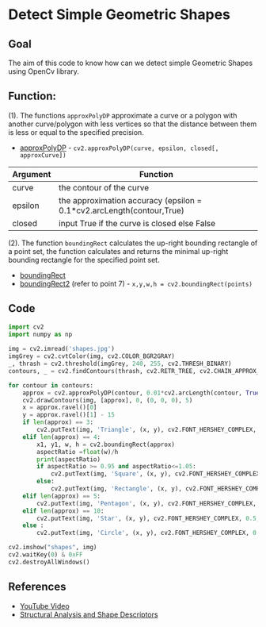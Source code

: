 # Detect Simple Geometric Shapes

## Goal

The aim of this code to know how can we detect simple Geometric Shapes using OpenCv library.

## Function:

(1). The functions ```approxPolyDP``` approximate a curve or a polygon with another curve/polygon with less vertices so that the distance between them is less or equal to the specified precision.

* [approxPolyDP](https://docs.opencv.org/2.4/modules/imgproc/doc/structural_analysis_and_shape_descriptors.html#approxpolydp) - ```cv2.approxPolyDP(curve, epsilon, closed[, approxCurve])```

| Argument	 | Function  |
| ---------	 |-----------|
| curve        	 | the contour of the curve                                               |
| epsilon     	 | the approximation accuracy (epsilon = 0.1\*cv2.arcLength(contour,True) |
| closed         | input True if the curve is closed else False				  |

(2). The function ```boundingRect``` calculates the up-right bounding rectangle of a point set, the function calculates and returns the minimal up-right bounding rectangle for the specified point set.

* [boundingRect](https://docs.opencv.org/2.4/modules/imgproc/doc/structural_analysis_and_shape_descriptors.html#boundingrect)
* [boundingRect2](https://docs.opencv.org/3.1.0/dd/d49/tutorial_py_contour_features.html) (refer to point 7) - 
```x,y,w,h = cv2.boundingRect(points)```

## Code

```python
import cv2                                                                                  
import numpy as np                                                                          
                                                                                            
img = cv2.imread('shapes.jpg')                                                             
imgGrey = cv2.cvtColor(img, cv2.COLOR_BGR2GRAY)                                             
_, thrash = cv2.threshold(imgGrey, 240, 255, cv2.THRESH_BINARY)                             
contours, _ = cv2.findContours(thrash, cv2.RETR_TREE, cv2.CHAIN_APPROX_NONE)                

for contour in contours:                                                                    
    approx = cv2.approxPolyDP(contour, 0.01*cv2.arcLength(contour, True), True)             #this method approximates a polygonal curve with a specific precision
    cv2.drawContours(img, [approx], 0, (0, 0, 0), 5)                                        
    x = approx.ravel()[0]                                                                   #coordinates of the shape to put Text
    y = approx.ravel()[1] - 15                                                              #ravel is a method to get coordinates
    if len(approx) == 3:                                                                    
        cv2.putText(img, 'Triangle', (x, y), cv2.FONT_HERSHEY_COMPLEX, 0.5, (0, 0, 0))      
    elif len(approx) == 4:                                                                  
        x1, y1, w, h = cv2.boundingRect(approx)                                             #using boundingRect method get Width and
        aspectRatio =float(w)/h                                                             #Height and check the aspect ratio
        print(aspectRatio)                                                                  
        if aspectRatio >= 0.95 and aspectRatio<=1.05:                                       #considering noises check for a square or rectangle
            cv2.putText(img, 'Square', (x, y), cv2.FONT_HERSHEY_COMPLEX, 0.5, (0, 0, 0))    
        else:                                                                               
            cv2.putText(img, 'Rectangle', (x, y), cv2.FONT_HERSHEY_COMPLEX, 0.5, (0, 0, 0)) 
    elif len(approx) == 5:                                                                  
        cv2.putText(img, 'Pentagon', (x, y), cv2.FONT_HERSHEY_COMPLEX, 0.5, (0, 0, 0))      
    elif len(approx) == 10:                                                                 
        cv2.putText(img, 'Star', (x, y), cv2.FONT_HERSHEY_COMPLEX, 0.5, (0, 0, 0))          
    else :                                                                                  
        cv2.putText(img, 'Circle', (x, y), cv2.FONT_HERSHEY_COMPLEX, 0.5, (0, 0, 0))        

cv2.imshow("shapes", img)                                                                   
cv2.waitKey(0) & 0xFF                                                                       
cv2.destroyAllWindows()                                                                     
```
## References

* [YouTube Video](https://youtu.be/mVWQNeY1Pb4)
* [Structural Analysis and Shape Descriptors](https://docs.opencv.org/2.4/modules/imgproc/doc/structural_analysis_and_shape_descriptors.html#approxpolydp)
